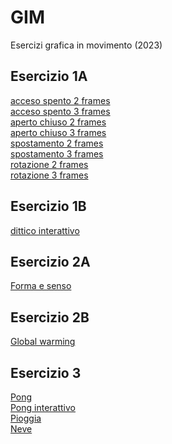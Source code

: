 # GIM
Esercizi grafica in movimento (2023)

## Esercizio 1A

[acceso spento 2 frames](Esercizio_1A/acceso_spento_2.html)  
[acceso spento 3 frames](Esercizio_1A/acceso_spento_3.html)  
[aperto chiuso 2 frames](Esercizio_1A/aperto_chiuso_2.html)  
[aperto chiuso 3 frames](Esercizio_1A/aperto_chiuso_3.html)  
[spostamento 2 frames](Esercizio_1A/spostamento_2.html)  
[spostamento 3 frames](Esercizio_1A/spostamento_3.html)  
[rotazione 2 frames](Esercizio_1A/rotazione_2.html)  
[rotazione 3 frames](Esercizio_1A/rotazione_3.html)

## Esercizio 1B

[dittico interattivo](Esercizio_1B/template/indexD.html)  

## Esercizio 2A

[Forma e senso](Esercizio_2A/template/index.html)  

## Esercizio 2B

[Global warming](Esercizio_2B/video_ok.mp4)


## Esercizio 3

[Pong](Esercizio_3/index.html)  
[Pong interattivo](Esercizio_3/pong_interattivo)  
[Pioggia](Esercizio_3/pioggia)  
[Neve]()



